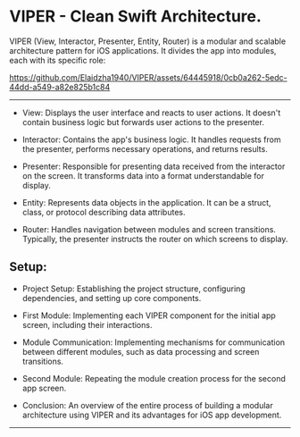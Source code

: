 VIPER - Clean Swift Architecture.
=================================

VIPER (View, Interactor, Presenter, Entity, Router) is a modular and scalable architecture pattern for iOS applications. 
It divides the app into modules, each with its specific role:

https://github.com/Elaidzha1940/VIPER/assets/64445918/0cb0a262-5edc-44dd-a549-a82e825b1c84

------

- View: Displays the user interface and reacts to user actions. It doesn't contain business logic but forwards user actions to the presenter.

- Interactor: Contains the app's business logic. It handles requests from the presenter, performs necessary operations, and returns results.

- Presenter: Responsible for presenting data received from the interactor on the screen. It transforms data into a format understandable for display.

- Entity: Represents data objects in the application. It can be a struct, class, or protocol describing data attributes.

- Router: Handles navigation between modules and screen transitions. Typically, the presenter instructs the router on which screens to display.

Setup:
------

- Project Setup: Establishing the project structure, configuring dependencies, and setting up core components.

- First Module: Implementing each VIPER component for the initial app screen, including their interactions.

- Module Communication: Implementing mechanisms for communication between different modules, such as data processing and screen transitions.

- Second Module: Repeating the module creation process for the second app screen.

- Conclusion: An overview of the entire process of building a modular architecture using VIPER and its advantages for iOS app development.

------
